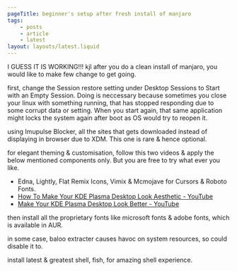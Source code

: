 ```yaml
---
pageTitle: beginner's setup after fresh install of manjaro
tags:
    - posts
    - article
    - latest
layout: layouts/latest.liquid
---
```


I GUESS IT IS WORKING!!!
kjl
after you do a clean install of manjaro, you would like to make few change to get going.

first, change the Session restore setting under Desktop Sessions to Start with an Empty Session. Doing is neccessary because sometimes you close your linux with something running, that has stopped responding due to some corrupt data or setting. When you start again, that same application might locks the system again after boot as OS would try to reopen it.

using Imupulse Blocker, all the sites that gets downloaded instead of displaying in browser due to XDM. This one is rare & hence optional.

for elegant theming & customisation, follow this two videos & apply the below mentioned components only. But you are free to try what ever you like.
- Edna, Lightly, Flat Remix Icons, Vimix & Mcmojave for Cursors & Roboto Fonts.
- [How To Make Your KDE Plasma Desktop Look Aesthetic - YouTube](https://www.youtube.com/watch?v=qTF9Nmt3iXY&t=1112s)
- [Make Your KDE Plasma Desktop Look Better - YouTube](https://www.youtube.com/watch?v=exQh0_JKBJQ&t=152s)

then install all the proprietary fonts like microsoft fonts & adobe fonts, which is available in AUR.

in some case, baloo extracter causes havoc on system resources, so could disable it to.

install latest & greatest shell, fish, for amazing shell experience.